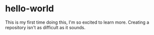 # hello-world
This is my first time doing this, I'm so excited to learn more. Creating a repository isn't as difficult as it sounds.
